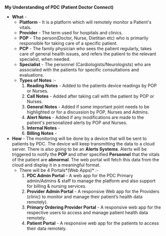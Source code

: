 **My Understanding of PDC (Patient Doctor Connect)**
- **What** - 
	- **Platform** - It is a platform which will remotely monitor a Patient's vitals. 
	- **Provider** - The term used for hospitals and clinics.
	- **POP** -  The person(Doctor, Nurse, Dietitian etc) who is primarily responsible for taking care of a specific patient.
	- **PCP** - The family physician who sees the patient regularly, takes care of general health issues, and refers the patient to the relevant specialist, when needed.
	- **Specialist** - The personnel (Cardiologists/Neurologists) who are associated with the patients for specific consultations and evaluations.
	- **Types of Notes** :-
		1. **Reading Notes** - Added to the patients device readings by POP or Nurses.
		2. **Call Notes** - Added after taking call with the patient by POP or Nurses.
		3. **General Notes** - Added if some important point needs to be highlighted or for a discussion by POP, Nurses and Admins.
		4. **Alert Notes** - Added if any modifications are made to the patient's personalized alerts by POP and Nurses.
		5. **Internal Notes** - 
		6. **Billing Notes** - 
- **How** - The monitoring will be done by a device that will be sent to patients by PDC. The device will keep transmitting  the data to a cloud server.  There is also going to be an **Alerts Systems**. Alerts will be triggered to notify the **POP** and other specified **Personnel** that the vitals of the patient are **abnormal**. The web portal will fetch this data from the cloud and display it in a meaningful format.
	- There will be 4  Portals*(Web Apps)* :-
		1. **PDC Admin Portal** - A web app for the PDC Primary admin/Admins & staff to manage the platform and also support for billing & nursing services.
		2. **Provider Admin Portal** - A responsive Web app for the Providers (clinic) to monitor and manage their patient’s health data remotely).
		3. **Primary Ordering Provider Portal** - A responsive web app for the respective users to access and manage patient health data remotely.
		4. **Patient Portal** - A responsive web app for the patients to access their data remotely.

